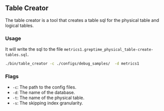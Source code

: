 ## Table Creator

The table creator is a tool that creates a table sql for the physical table and logical tables.

### Usage

It will write the sql to the file `metrics1.greptime_physical_table-create-tables.sql`.
```bash
./bin/table_creator -c ./configs/debug_samples/  -d metrics1
```

### Flags

- `-c`: The path to the config files.
- `-d`: The name of the database.
- `-t`: The name of the physical table.
- `-s`: The skipping index granularity.



